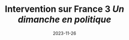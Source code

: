 ---
layout: default
date: 2023-11-26
img: 
category: info
title: "Intervention sur France 3 <i>Un dimanche en politique</i>"
description: "Nous intervenons à propos du Plan de Prévention du Bruit dans le cadre de la réduction des nuisances 
sonores à Marseille."
tags: presse
tag_url: /presse/
button_name: Revoir l'émission en replay
doclink: "https://youtu.be/itTqPlX7Ci0"

---